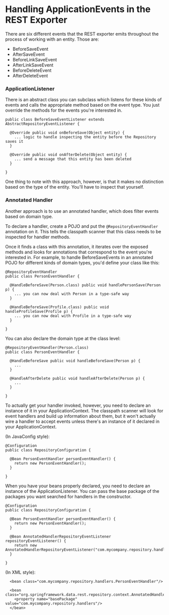 # Handling ApplicationEvents in the REST Exporter

There are six different events that the REST exporter emits throughout the process of working with an entity. Those are:

* BeforeSaveEvent
* AfterSaveEvent
* BeforeLinkSaveEvent
* AfterLinkSaveEvent
* BeforeDeleteEvent
* AfterDeleteEvent

### ApplicationListener

There is an abstract class you can subclass which listens for these kinds of events and calls
the appropriate method based on the event type. You just override the methods for
the events you're interested in.

    public class BeforeSaveEventListener extends AbstractRepositoryEventListener {

      @Override public void onBeforeSave(Object entity) {
        ... logic to handle inspecting the entity before the Repository saves it
      }

      @Override public void onAfterDelete(Object entity) {
        ... send a message that this entity has been deleted
      }

    }

One thing to note with this approach, however, is that it makes no distinction based on
the type of the entity. You'll have to inspect that yourself.

### Annotated Handler

Another approach is to use an annotated handler, which does filter events based on domain type.

To declare a handler, create a POJO and put the `@RepositoryEventHandler` annotation on it.
This tells the classpath scanner that this class needs to be inspected for handler methods.

Once it finds a class with this annotation, it iterates over the exposed methods and looks for
annotations that correspond to the event you're interested in. For example, to handle BeforeSaveEvents
in an annotated POJO for different kinds of domain types, you'd define your class like this:

    @RepositoryEventHandler
    public class PersonEventHandler {

      @HandleBeforeSave(Person.class) public void handlePersonSave(Person p) {
        ... you can now deal with Person in a type-safe way
      }

      @HandleBeforeSave(Profile.class) public void handleProfileSave(Profile p) {
        ... you can now deal with Profile in a type-safe way
      }

    }

You can also declare the domain type at the class level:

    @RepositoryEventHandler(Person.class)
    public class PersonEventHandler {

      @HandleBeforeSave public void handleBeforeSave(Person p) {
        ...
      }

      @HandleAfterDelete public void handleAfterDelete(Person p) {
        ...
      }

    }

To actually get your handler invoked, however, you need to declare an instance of it in your
ApplicationContext. The classpath scanner will look for event handlers and build up information
about them, but it won't actually wire a handler to accept events unless there's an instance of
it declared in your ApplicationContext.

(In JavaConfig style):

    @Configuration
    public class RepositoryConfiguration {

      @Bean PersonEventHandler personEventHandler() {
        return new PersonEventHandler();
      }

    }

When you have your beans properly declared, you need to declare an instance of the ApplicationListener.
You can pass the base package of the packages you want searched for handlers in the constructor.

    @Configuration
    public class RepositoryConfiguration {

      @Bean PersonEventHandler personEventHandler() {
        return new PersonEventHandler();
      }

      @Bean AnnotatedHandlerRepositoryEventListener repositoryEventListener() {
        return new AnnotatedHandlerRepositoryEventListener("com.mycompany.repository.handlers");
      }

    }

(In XML style):

      <bean class="com.mycompany.repository.handlers.PersonEventHandler"/>

      <bean class="org.springframework.data.rest.repository.context.AnnotatedHandlerRepositoryEventListener">
        <property name="basePackage" value="com.mycompany.repository.handlers"/>
      </bean>

